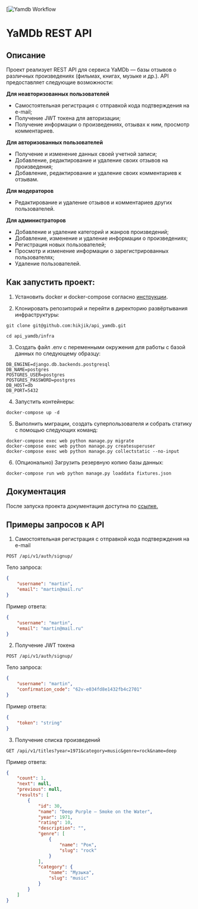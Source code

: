 [![Yamdb Workflow](https://github.com/hikjik/yamdb_final/actions/workflows/yamdb_workflow.yaml/badge.svg)

# YaMDb REST API

## Описание

Проект реализует REST API для сервиса YaMDb — базы отзывов о различных произведениях (фильмах, книгах, музыке и др.). API предоставляет следующие возможности:

**Для неавторизованных пользователей**

- Самостоятельная регистрация с отправкой кода подтверждения на e-mail;
- Получение JWT токена для авторизации;
- Получение информации о произведениях, отзывах к ним, просмотр комментариев.

**Для авторизованных пользователей**

- Получение и изменение данных своей учетной записи;
- Добавление, редактирование и удаление своих отзывов на произведения;
- Добавление, редактирование и удаление своих комментариев к отзывам.

**Для модераторов**

- Редактирование и удаление отзывов и комментариев других пользователей.

**Для администраторов**

- Добавление и удаление категорий и жанров произведений;
- Добавление, изменение и удаление информации о произведениях;
- Регистрация новых пользователей;
- Просмотр и изменение информации о зарегистрированных пользователях;
- Удаление пользователей.

## Как запустить проект:

1. Установить docker и docker-compose согласно [инструкции](https://docs.docker.com/engine/install/).

2. Клонировать репозиторий и перейти в директорию развёртывания инфраструктуры:

```
git clone git@github.com:hikjik/api_yamdb.git
```

```
cd api_yamdb/infra
```

3. Создать файл .env с переменными окружения для работы с базой данных по следующему образцу:

```
DB_ENGINE=django.db.backends.postgresql
DB_NAME=postgres
POSTGRES_USER=postgres
POSTGRES_PASSWORD=postgres
DB_HOST=db
DB_PORT=5432
```

4. Запустить контейнеры:

```
docker-compose up -d
```

5. Выполнить миграции, создать суперпользователя и собрать статику с помощью следующих команд:

```
docker-compose exec web python manage.py migrate
docker-compose exec web python manage.py createsuperuser
docker-compose exec web python manage.py collectstatic --no-input
```

6. (Опционально) Загрузить резервную копию базы данных:

```
docker-compose run web python manage.py loaddata fixtures.json
```

## Документация

После запуска проекта документация доступна по [ссылке.](http://127.0.0.1/redoc)

## Примеры запросов к API

1. Самостоятельная регистрация с отправкой кода подтверждения на e-mail

```
POST /api/v1/auth/signup/
```

Тело запроса:

```json
{
    "username": "martin",
    "email": "martin@mail.ru"
}
```

Пример ответа:

```json
{
    "username": "martin",
    "email": "martin@mail.ru"
}
```

2. Получение JWT токена

```
POST /api/v1/auth/signup/
```

Тело запроса:

```json
{
    "username": "martin",
    "confirmation_code": "62v-e034fd8e1432fb4c2701"
}
```

Пример ответа:

```json
{
    "token": "string"
}
```

3. Получение списка произведений

```
GET /api/v1/titles?year=1971&category=music&genre=rock&name=deep
```

Пример ответа:

```json
{
    "count": 1,
    "next": null,
    "previous": null,
    "results": [
        {
            "id": 30,
            "name": "Deep Purple — Smoke on the Water",
            "year": 1971,
            "rating": 10,
            "description": "",
            "genre": [
                {
                    "name": "Рок",
                    "slug": "rock"
                }
            ],
            "category": {
                "name": "Музыка",
                "slug": "music"
            }
        }
    ]
}
```
